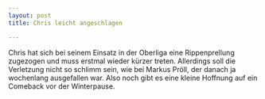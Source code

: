 ```yaml
---
layout: post
title: Chris leicht angeschlagen

---
```


Chris hat sich bei seinem Einsatz in der Oberliga eine Rippenprellung zugezogen und muss erstmal wieder kürzer treten. Allerdings soll die Verletzung nicht so schlimm sein, wie bei Markus Pröll, der danach ja wochenlang ausgefallen war. Also noch gibt es eine kleine Hoffnung auf ein Comeback vor der Winterpause.


